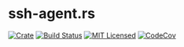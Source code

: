 # ssh-agent.rs

[![Crate][crate-image]][crate-link]
[![Build Status][build-image]][build-link]
[![MIT Licensed][license-image]][license-link]
[![CodeCov][codecov-image]][codecov-link]



[crate-image]: https://img.shields.io/crates/v/ssh-agent.svg
[crate-link]: https://crates.io/crates/ssh-agent
[build-image]: https://travis-ci.org/sekey/ssh-agent.rs.svg?branch=master
[build-link]: https://travis-ci.org/sekey/ssh-agent.rs
[license-image]: https://img.shields.io/github/license/sekey/ssh-agent.rs.svg
[license-link]: https://github.com/sekey/ssh-agent.rs/blob/master/LICENSE
[codecov-image]: https://codecov.io/gh/sekey/ssh-agent.rs/branch/master/graph/badge.svg
[codecov-link]: https://codecov.io/gh/sekey/ssh-agent.rs